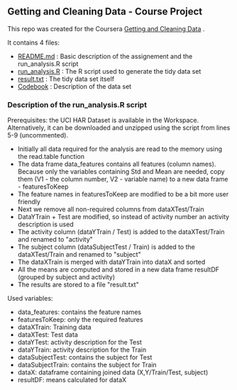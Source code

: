 ## Getting and Cleaning Data - Course Project

This repo was created for the Coursera [Getting and Cleaning Data](https://www.coursera.org/course/getdata) .

It contains 4 files:
  - [README.md](https://www.coursera.org/course/getdata) : Basic description of the assignement and the run_analysis.R script
  - [run_analysis.R](https://www.coursera.org/course/getdata) : The R script used to generate the tidy data set
  - [result.txt](https://www.coursera.org/course/getdata) : The tidy data set itself
  - [Codebook](https://www.coursera.org/course/getdata) : Description of the data set


### Description of the run_analysis.R script

Prerequisites: the UCI HAR Dataset is available in the Workspace. Alternatively, it can be downloaded and unzipped using the script from lines 5-9 (uncommented).

  - Initially all data required for the analysis are read to the memory using the read.table function
  - The data frame data_features contains all features (column names). Because only the variables containing Std and Mean are needed, copy them (V1 - the column number, V2 - variable name) to a new data frame - featuresToKeep
  - The feature names in featuresToKeep are modified to be a bit more user friendly
  - Next we remove all non-required columns from dataXTest/Train
  - DataYTrain + Test are modified, so instead of activity number an activity description is used
  - The activity column (dataYTrain / Test) is added to the dataXTest/Train and renamed to "activity"
  - The subject column (dataSubjectTest / Train) is added to the dataXTest/Train and renamed to "subject"
  - The dataXTrain is merged with dataYTrain into dataX and sorted
  - All the means are computed and stored in a new data frame resultDF (grouped by subject and activity)
  - The results are stored to a file "result.txt"

Used variables:
  - data_features: contains the feature names
  - featuresToKeep: only the required features
  - dataXTrain: Training data
  - dataXTest: Test data
  - dataYTest: activity description for the Test
  - dataYTrain: activity description for the Train
  - dataSubjectTest: contains the subject for Test
  - dataSubjectTrain: contains the subject for Train
  - dataX: dataframe containing joined data (X,Y/Train/Test, subject)
  - resultDF: means calculated for dataX
